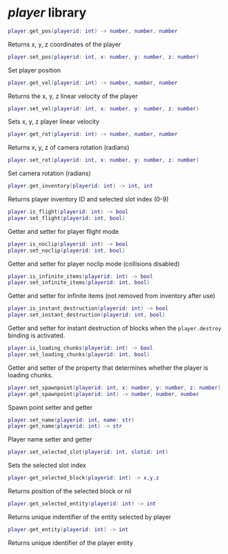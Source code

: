 # *player* library

```lua
player.get_pos(playerid: int) -> number, number, number
```

Returns x, y, z coordinates of the player

```lua
player.set_pos(playerid: int, x: number, y: number, z: number)
```

Set player position

``` lua
player.get_vel(playerid: int) -> number, number, number
```

Returns the x, y, z linear velocity of the player

``` lua
player.set_vel(playerid: int, x: number, y: number, z: number)
```

Sets x, y, z player linear velocity

```lua
player.get_rot(playerid: int) -> number, number, number
```

Returns x, y, z of camera rotation (radians)

```lua
player.set_rot(playerid: int, x: number, y: number, z: number)
```

Set camera rotation (radians)

```lua
player.get_inventory(playerid: int) -> int, int
```

Returns player inventory ID and selected slot index (0-9)

```lua
player.is_flight(playerid: int) -> bool
player.set_flight(playerid: int, bool)
```

Getter and setter for player flight mode

```lua
player.is_noclip(playerid: int) -> bool
player.set_noclip(playerid: int, bool)
```

Getter and setter for player noclip mode (collisions disabled)

```lua
player.is_infinite_items(playerid: int) -> bool
player.set_infinite_items(playerid: int, bool)
```

Getter and setter for infinite items (not removed from inventory after use)

```lua
player.is_instant_destruction(playerid: int) -> bool
player.set_instant_destruction(playerid: int, bool)
```

Getter and setter for instant destruction of blocks when the `player.destroy` binding is activated.

```lua
player.is_loading_chunks(playerid: int) -> bool
player.set_loading_chunks(playerid: int, bool)
```

Getter and setter of the property that determines whether the player is loading chunks.

``` lua
player.set_spawnpoint(playerid: int, x: number, y: number, z: number)
player.get_spawnpoint(playerid: int) -> number, number, number
```

Spawn point setter and getter

```lua
player.set_name(playerid: int, name: str)
player.get_name(playerid: int) -> str
```

Player name setter and getter

```lua
player.set_selected_slot(playerid: int, slotid: int)
```

Sets the selected slot index

```lua
player.get_selected_block(playerid: int) -> x,y,z
```

Returns position of the selected block or nil

```lua
player.get_selected_entity(playerid: int) -> int
```

Returns unique indentifier of the entity selected by player

```lua
player.get_entity(playerid: int) -> int
```

Returns unique identifier of the player entity
